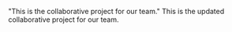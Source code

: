 "This is the collaborative project for our team."
This is the updated collaborative project for our team.
